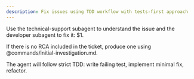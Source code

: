 ```yaml
---
description: Fix issues using TDD workflow with tests-first approach
---
```


Use the technical-support subagent to understand the issue and the developer subagent to fix it: $1.

If there is no RCA included in the ticket, produce one using @commands/initial-investigation.md.

The agent will follow strict TDD: write failing test, implement minimal fix, refactor.
